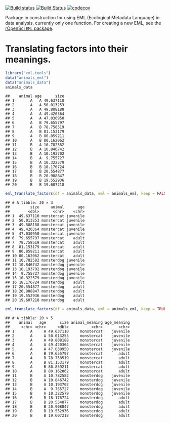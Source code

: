 
[![Build status](https://ci.appveyor.com/api/projects/status/fju06tfixss6dce8?svg=true)](https://ci.appveyor.com/project/masalmon/eml-tools) [![Build Status](https://travis-ci.org/maelle/eml.tools.svg?branch=master)](https://travis-ci.org/maelle/eml.tools) [![codecov](https://codecov.io/gh/maelle/eml.tools/branch/master/graph/badge.svg)](https://codecov.io/gh/maelle/eml.tools)

Package in construction for using EML (Ecological Metadata Language) in data analysis, currently only one function. For creating a new EML, see the [rOpenSci `EML` package](https://github.com/ropensci/EML).

Translating factors into their meanings.
========================================

``` r
library("eml.tools")
data("animals_eml")
data("animals_data")
animals_data
```

    ##    animal age      size
    ## 1       A   A 49.637110
    ## 2       A   A 50.013253
    ## 3       A   A 49.808188
    ## 4       A   A 49.420364
    ## 5       A   A 47.030950
    ## 6       A   B 79.655797
    ## 7       A   B 78.758519
    ## 8       A   B 81.153179
    ## 9       A   B 80.859211
    ## 10      A   B 80.162062
    ## 11      B   A 10.782582
    ## 12      B   A 10.846742
    ## 13      B   A 10.193702
    ## 14      B   A  9.755727
    ## 15      B   A 10.322579
    ## 16      B   B 18.176724
    ## 17      B   B 20.554877
    ## 18      B   B 20.908847
    ## 19      B   B 19.552936
    ## 20      B   B 19.607218

``` r
eml_translate_factors(df = animals_data, eml = animals_eml, keep = FALSE)
```

    ## # A tibble: 20 × 3
    ##         size     animal      age
    ##        <dbl>      <chr>    <chr>
    ## 1  49.637110 monstercat juvenile
    ## 2  50.013253 monstercat juvenile
    ## 3  49.808188 monstercat juvenile
    ## 4  49.420364 monstercat juvenile
    ## 5  47.030950 monstercat juvenile
    ## 6  79.655797 monstercat    adult
    ## 7  78.758519 monstercat    adult
    ## 8  81.153179 monstercat    adult
    ## 9  80.859211 monstercat    adult
    ## 10 80.162062 monstercat    adult
    ## 11 10.782582 monsterdog juvenile
    ## 12 10.846742 monsterdog juvenile
    ## 13 10.193702 monsterdog juvenile
    ## 14  9.755727 monsterdog juvenile
    ## 15 10.322579 monsterdog juvenile
    ## 16 18.176724 monsterdog    adult
    ## 17 20.554877 monsterdog    adult
    ## 18 20.908847 monsterdog    adult
    ## 19 19.552936 monsterdog    adult
    ## 20 19.607218 monsterdog    adult

``` r
eml_translate_factors(df = animals_data, eml = animals_eml, keep = TRUE)
```

    ## # A tibble: 20 × 5
    ##    animal   age      size animal_meaning age_meaning
    ##     <chr> <chr>     <dbl>          <chr>       <chr>
    ## 1       A     A 49.637110     monstercat    juvenile
    ## 2       A     A 50.013253     monstercat    juvenile
    ## 3       A     A 49.808188     monstercat    juvenile
    ## 4       A     A 49.420364     monstercat    juvenile
    ## 5       A     A 47.030950     monstercat    juvenile
    ## 6       A     B 79.655797     monstercat       adult
    ## 7       A     B 78.758519     monstercat       adult
    ## 8       A     B 81.153179     monstercat       adult
    ## 9       A     B 80.859211     monstercat       adult
    ## 10      A     B 80.162062     monstercat       adult
    ## 11      B     A 10.782582     monsterdog    juvenile
    ## 12      B     A 10.846742     monsterdog    juvenile
    ## 13      B     A 10.193702     monsterdog    juvenile
    ## 14      B     A  9.755727     monsterdog    juvenile
    ## 15      B     A 10.322579     monsterdog    juvenile
    ## 16      B     B 18.176724     monsterdog       adult
    ## 17      B     B 20.554877     monsterdog       adult
    ## 18      B     B 20.908847     monsterdog       adult
    ## 19      B     B 19.552936     monsterdog       adult
    ## 20      B     B 19.607218     monsterdog       adult
